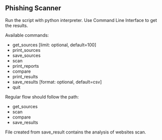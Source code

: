 Phishing Scanner
-

Run the script with python interpreter.
Use Command Line Interface to get the results.

Available commands:
- get_sources [limit: optional, default=100]
- print_sources
- save_sources
- scan
- print_reports
- compare
- print_results
- save_results [format: optional, default=csv]
- quit

Regular flow should follow the path:
- get_sources
- scan
- compare
- save_results

File created from save_result contains the analysis of websites scan.